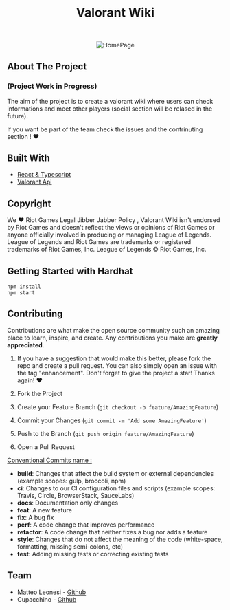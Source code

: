 <div align="center">
   <h1 align="center">Valorant Wiki</h3>
</div>
<br>
<div align="center">
   
  ![HomePage](https://user-images.githubusercontent.com/38867931/166243639-408e175d-dcac-4724-a57f-53813c96f1fe.png)

</div>

## About The Project 
### (Project Work in Progress)
The aim of the project is to create a valorant wiki where users can check informations and meet other players (social section will be relased in the future). 

If you want be part of the team check the issues and the contrinuting section ! ❤️

## Built With
* [React & Typescript](https://react-typescript-cheatsheet.netlify.app/)
* [Valorant Api](https://valorant-api.com/)

## Copyright
We ❤️ Riot Games Legal Jibber Jabber Policy , Valorant Wiki isn't endorsed by Riot Games and doesn't reflect the views or opinions of Riot Games or anyone officially involved in producing or managing League of Legends. League of Legends and Riot Games are trademarks or registered trademarks of Riot Games, Inc. League of Legends © Riot Games, Inc.

## Getting Started with Hardhat 

```shell
npm install
npm start
```

## Contributing

Contributions are what make the open source community such an amazing place to learn, inspire, and create. Any contributions you make are **greatly appreciated**. 

1. If you have a suggestion that would make this better, please fork the repo and create a pull request. You can also simply open an issue with the tag "enhancement".
Don't forget to give the project a star! Thanks again! ❤️

1. Fork the Project
2. Create your Feature Branch (`git checkout -b feature/AmazingFeature`)
3. Commit your Changes (`git commit -m 'Add some AmazingFeature'`)
4. Push to the Branch (`git push origin feature/AmazingFeature`)
5. Open a Pull Request

[Conventional Commits name : ](https://www.conventionalcommits.org/en/v1.0.0/)

* **build**: Changes that affect the build system or external dependencies (example scopes: gulp, broccoli, npm)
* **ci**: Changes to our CI configuration files and scripts (example scopes: Travis, Circle, BrowserStack, SauceLabs)
* **docs**: Documentation only changes
* **feat**: A new feature
* **fix**: A bug fix
* **perf**: A code change that improves performance
* **refactor**: A code change that neither fixes a bug nor adds a feature
* **style**: Changes that do not affect the meaning of the code (white-space, formatting, missing semi-colons, etc)
* **test**: Adding missing tests or correcting existing tests

## Team

* Matteo Leonesi - [Github](https://github.com/MatteoLeonesi)
* Cupacchino - [Github](https://github.com/Cuppachino) 
